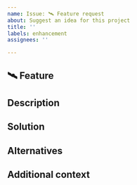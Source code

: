 ```yaml
---
name: Issue: 🛰️ Feature request
about: Suggest an idea for this project
title: ''
labels: enhancement
assignees: ''

---
```


## 🛰️ Feature

## Description
<!-- A clear and concise description of what the problem is. Ex: I'm always frustrated when -->

## Solution
<!-- A clear and concise description of what you want to happen - if possible, pseudocode/code/steps for solution -->

## Alternatives
<!-- A clear and concise description of any alternative solutions or features you've considered. -->

## Additional context
<!-- Add any other context or screenshots about the feature request here. -->
